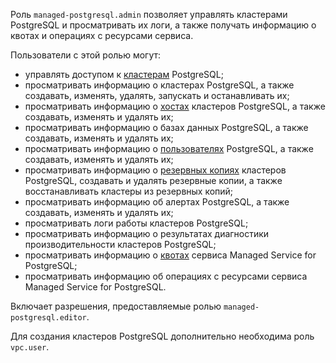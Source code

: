 Роль `managed-postgresql.admin` позволяет управлять кластерами PostgreSQL и просматривать их логи, а также получать информацию о квотах и операциях с ресурсами сервиса.

Пользователи с этой ролью могут:
* управлять доступом к [кластерам](../../managed-postgresql/concepts/index.md) PostgreSQL;
* просматривать информацию о кластерах PostgreSQL, а также создавать, изменять, удалять, запускать и останавливать их;
* просматривать информацию о [хостах](../../managed-postgresql/concepts/instance-types.md) кластеров PostgreSQL, а также создавать, изменять и удалять их;
* просматривать информацию о базах данных PostgreSQL, а также создавать, изменять и удалять их;
* просматривать информацию о [пользователях](../../managed-postgresql/concepts/roles.md) PostgreSQL, а также создавать, изменять и удалять их;
* просматривать информацию о [резервных копиях](../../managed-postgresql/concepts/backup.md) кластеров PostgreSQL, создавать и удалять резервные копии, а также восстанавливать кластеры из резервных копий;
* просматривать информацию об алертах PostgreSQL, а также создавать, изменять и удалять их;
* просматривать логи работы кластеров PostgreSQL;
* просматривать информацию о результатах диагностики производительности кластеров PostgreSQL;
* просматривать информацию о [квотах](../../managed-postgresql/concepts/limits.md#mpg-quotas) сервиса Managed Service for PostgreSQL;
* просматривать информацию об операциях с ресурсами сервиса Managed Service for PostgreSQL.

Включает разрешения, предоставляемые ролью `managed-postgresql.editor`.

Для создания кластеров PostgreSQL дополнительно необходима роль `vpc.user`.